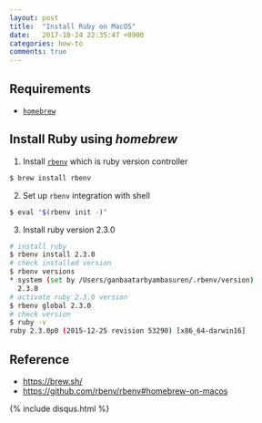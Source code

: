 ```yaml
---
layout: post
title:  "Install Ruby on MacOS"
date:   2017-10-24 22:35:47 +0900
categories: how-to
comments: true
---
```


## Requirements

- [`homebrew`](https://brew.sh/)


## Install Ruby using *homebrew*

1. Install [`rbenv`](https://github.com/rbenv/rbenv) which is ruby version controller
```sh
$ brew install rbenv
```

2. Set up `rbenv` integration with shell
```sh
$ eval "$(rbenv init -)"
```

3. Install ruby version 2.3.0
```sh
# install ruby
$ rbenv install 2.3.0
# check installed version
$ rbenv versions
* system (set by /Users/ganbaatarbyambasuren/.rbenv/version)
  2.3.0
# activate ruby 2.3.0 version
$ rbenv global 2.3.0
# check version
$ ruby -v
ruby 2.3.0p0 (2015-12-25 revision 53290) [x86_64-darwin16]
```

## Reference
- https://brew.sh/
- https://github.com/rbenv/rbenv#homebrew-on-macos

{% include disqus.html %}

